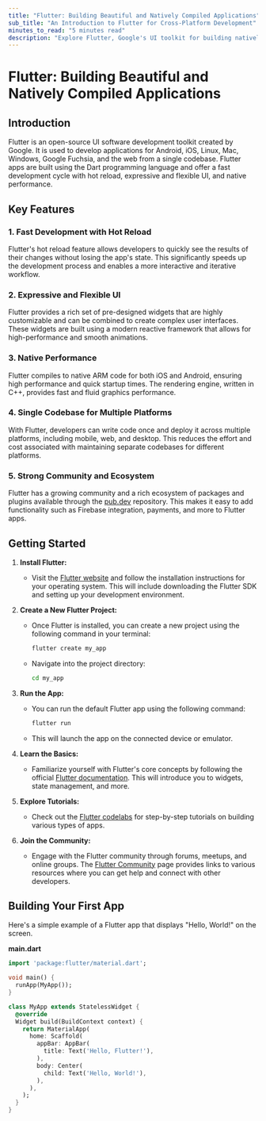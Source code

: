 ```yaml
---
title: "Flutter: Building Beautiful and Natively Compiled Applications"
sub_title: "An Introduction to Flutter for Cross-Platform Development"
minutes_to_read: "5 minutes read"
description: "Explore Flutter, Google's UI toolkit for building natively compiled applications for mobile, web, and desktop from a single codebase."
---
```


# Flutter: Building Beautiful and Natively Compiled Applications

## Introduction

Flutter is an open-source UI software development toolkit created by Google. It is used to develop applications for Android, iOS, Linux, Mac, Windows, Google Fuchsia, and the web from a single codebase. Flutter apps are built using the Dart programming language and offer a fast development cycle with hot reload, expressive and flexible UI, and native performance.

## Key Features

### 1. **Fast Development with Hot Reload**

Flutter's hot reload feature allows developers to quickly see the results of their changes without losing the app's state. This significantly speeds up the development process and enables a more interactive and iterative workflow.

### 2. **Expressive and Flexible UI**

Flutter provides a rich set of pre-designed widgets that are highly customizable and can be combined to create complex user interfaces. These widgets are built using a modern reactive framework that allows for high-performance and smooth animations.

### 3. **Native Performance**

Flutter compiles to native ARM code for both iOS and Android, ensuring high performance and quick startup times. The rendering engine, written in C++, provides fast and fluid graphics performance.

### 4. **Single Codebase for Multiple Platforms**

With Flutter, developers can write code once and deploy it across multiple platforms, including mobile, web, and desktop. This reduces the effort and cost associated with maintaining separate codebases for different platforms.

### 5. **Strong Community and Ecosystem**

Flutter has a growing community and a rich ecosystem of packages and plugins available through the [pub.dev](https://pub.dev/) repository. This makes it easy to add functionality such as Firebase integration, payments, and more to Flutter apps.

## Getting Started

1. **Install Flutter:**

   - Visit the [Flutter website](https://flutter.dev/docs/get-started/install) and follow the installation instructions for your operating system. This will include downloading the Flutter SDK and setting up your development environment.

2. **Create a New Flutter Project:**

   - Once Flutter is installed, you can create a new project using the following command in your terminal:
     ```bash
     flutter create my_app
     ```
   - Navigate into the project directory:
     ```bash
     cd my_app
     ```

3. **Run the App:**

   - You can run the default Flutter app using the following command:
     ```bash
     flutter run
     ```
   - This will launch the app on the connected device or emulator.

4. **Learn the Basics:**

   - Familiarize yourself with Flutter's core concepts by following the official [Flutter documentation](https://flutter.dev/docs). This will introduce you to widgets, state management, and more.

5. **Explore Tutorials:**

   - Check out the [Flutter codelabs](https://flutter.dev/docs/codelabs) for step-by-step tutorials on building various types of apps.

6. **Join the Community:**
   - Engage with the Flutter community through forums, meetups, and online groups. The [Flutter Community](https://flutter.dev/community) page provides links to various resources where you can get help and connect with other developers.

## Building Your First App

Here's a simple example of a Flutter app that displays "Hello, World!" on the screen.

**main.dart**

```dart
import 'package:flutter/material.dart';

void main() {
  runApp(MyApp());
}

class MyApp extends StatelessWidget {
  @override
  Widget build(BuildContext context) {
    return MaterialApp(
      home: Scaffold(
        appBar: AppBar(
          title: Text('Hello, Flutter!'),
        ),
        body: Center(
          child: Text('Hello, World!'),
        ),
      ),
    );
  }
}
```

